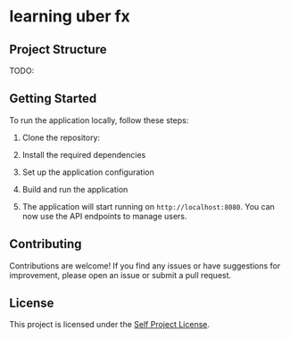 # learning uber fx

## Project Structure

TODO:

## Getting Started

To run the application locally, follow these steps:

1. Clone the repository:

2. Install the required dependencies

3. Set up the application configuration

4. Build and run the application 

5. The application will start running on `http://localhost:8080`. You can now use the API endpoints to manage users.

## Contributing

Contributions are welcome! If you find any issues or have suggestions for improvement, please open an issue or submit a pull request.

## License

This project is licensed under the [Self Project License](LICENSE).






